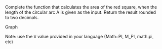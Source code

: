 Complete the function that calculates the area of the red square, when the length of the circular arc A is given as the input. Return the result rounded to two decimals.

Graph

Note: use the π value provided in your language (Math::PI, M_PI, math.pi, etc)